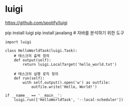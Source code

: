 
# luigi
https://github.com/spotify/luigi

pip install luigi
pip install javalang # 자바를 분석하기 위한 도구


```
import luigi

class HelloWorldTask(luigi.Task):
    # 태스크의 출력 정의
    def output(self):
        return luigi.LocalTarget('hello_world.txt')

    # 태스크의 실행 로직 정의
    def run(self):
        with self.output().open('w') as outfile:
            outfile.write('Hello, World!')

if __name__ == '__main__':
    luigi.run(['HelloWorldTask', '--local-scheduler'])
```
